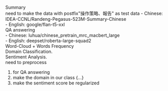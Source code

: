 Summary   
need to make the data with postfix"操作策略、報告" as test data
    - Chinese: IDEA-CCNL/Randeng-Pegasus-523M-Summary-Chinese   
    - English: google/flan-t5-xxl   
QA answering   
    - Chinese: luhua/chinese_pretrain_mrc_macbert_large   
    - English: deepset/roberta-large-squad2   
Word-Cloud + Words Frequency  
Domain Classification.  
Sentiment Analysis.  
need to preprocess
1. for QA answering   
2. make the domain in our class {...}   
3. make the sentiment score be regularized   



